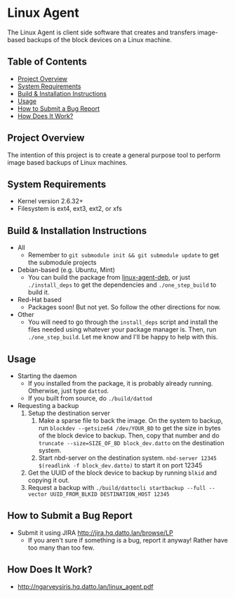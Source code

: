 # Linux Agent
The Linux Agent is client side software that creates and transfers image-based
backups of the block devices on a Linux machine. 

## Table of Contents
* [Project Overview](#project-overview)
* [System Requirements](#system-requirements)
* [Build & Installation Instructions](#build--installation-instructions)
* [Usage](#usage)
* [How to Submit a Bug Report](#how-to-submit-a-bug-report)
* [How Does It Work?](#how-does-it-work)  

## Project Overview
The intention of this project is to create a general purpose tool to perform
image based backups of Linux machines.

## System Requirements
* Kernel version 2.6.32+
* Filesystem is ext4, ext3, ext2, or xfs

## Build & Installation Instructions
* All
    * Remember to `git submodule init && git submodule update` to get the
      submodule projects
* Debian-based (e.g. Ubuntu, Mint)
    * You can build the package from
      [linux-agent-deb](http://github-server.hq.datto.lan/ngarvey/linux-agent-deb),
      or just `./install_deps` to get the dependencies and `./one_step_build`
      to build it.
* Red-Hat based
    * Packages soon! But not yet. So follow the other directions for now.
* Other
    * You will need to go through the `install_deps` script and install the
      files needed using whatever your package manager is. Then, run
      `./one_step_build`. Let me know and I'll be happy to help with this.

## Usage
* Starting the daemon
    * If you installed from the package, it is probably already running.
      Otherwise, just type `dattod`.
    * If you built from source, do `./build/dattod`
* Requesting a backup
    1. Setup the destination server
        1. Make a sparse file to back the image. On the system to backup, run
           `blockdev --getsize64 /dev/YOUR_BD` to get the size in bytes of the
           block device to backup. Then, copy that number and do `truncate
           --size=SIZE_OF_BD block_dev.datto` on the destination system.
        2. Start nbd-server on the destination system. `nbd-server 12345
           $(readlink -f block_dev.datto)` to start it on port 12345
    2. Get the UUID of the block device to backup by running `blkid` and
       copying it out.
    3. Request a backup with `./build/dattocli startbackup --full --vector
       UUID_FROM_BLKID DESTINATION_HOST 12345`
     
## How to Submit a Bug Report
* Submit it using JIRA http://jira.hq.datto.lan/browse/LP
    * If you aren't sure if something is a bug, report it anyway! Rather have
      too many than too few.

## How Does It Work?
* http://ngarveysiris.hq.datto.lan/linux_agent.pdf
